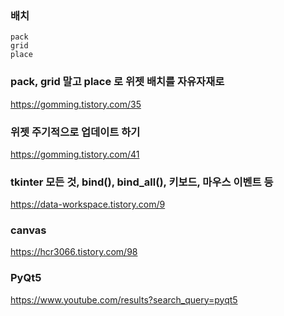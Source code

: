 ### 배치
	pack
	grid
	place

### pack, grid 말고 place 로 위젯 배치를 자유자재로
https://gomming.tistory.com/35

### 위젯 주기적으로 업데이트 하기
https://gomming.tistory.com/41


### tkinter 모든 것, bind(), bind_all(), 키보드, 마우스 이벤트 등
https://data-workspace.tistory.com/9


### canvas
https://hcr3066.tistory.com/98



### PyQt5
https://www.youtube.com/results?search_query=pyqt5

